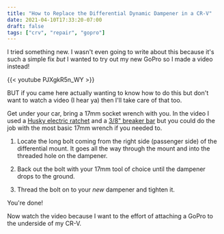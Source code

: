 ```yaml
---
title: "How to Replace the Differential Dynamic Dampener in a CR-V"
date: 2021-04-10T17:33:20-07:00
draft: false
tags: ["crv", "repair", "gopro"]
---
```


I tried something new. I wasn't even going to write about this because it's such a simple fix *but* I wanted to try out my new GoPro so I made a video instead!

{{< youtube PJXgkR5n_WY >}}

BUT if you came here actually wanting to know how to do this but don't want to watch a video (I hear ya) then I'll take care of that too.

Get under your car, bring a 17mm socket wrench with you. In the video I used a [Husky electric ratchet](https://amzn.to/2PT7l8A) and a [3/8" breaker bar](https://amzn.to/2OCNYjo) but you could do the job with the most basic 17mm wrench if you needed to.

1. Locate the long bolt coming from the right side (passenger side) of the differential mount. It goes all the way through the mount and into the threaded hole on the dampener. 

2. Back out the bolt with your 17mm tool of choice until the dampener drops to the ground.

3. Thread the bolt on to your *new* dampener and tighten it.

You're done! 

Now watch the video because I want to the effort of attaching a GoPro to the underside of my CR-V.